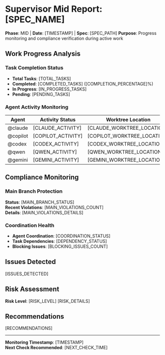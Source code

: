 # Supervisor Mid Report: [SPEC_NAME]

**Phase**: MID | **Date**: [TIMESTAMP] | **Spec**: [SPEC_PATH]
**Purpose**: Progress monitoring and compliance verification during active work

## Work Progress Analysis

### Task Completion Status
- **Total Tasks**: [TOTAL_TASKS]
- **Completed**: [COMPLETED_TASKS] ([COMPLETION_PERCENTAGE]%)
- **In Progress**: [IN_PROGRESS_TASKS]
- **Pending**: [PENDING_TASKS]

### Agent Activity Monitoring
| Agent | Activity Status | Worktree Location | Specialization Compliance |
|-------|----------------|------------------|---------------------------|
| @claude | [CLAUDE_ACTIVITY] | [CLAUDE_WORKTREE_LOCATION] | [CLAUDE_SPECIALIZATION] |
| @copilot | [COPILOT_ACTIVITY] | [COPILOT_WORKTREE_LOCATION] | [COPILOT_SPECIALIZATION] |
| @codex | [CODEX_ACTIVITY] | [CODEX_WORKTREE_LOCATION] | [CODEX_SPECIALIZATION] |
| @qwen | [QWEN_ACTIVITY] | [QWEN_WORKTREE_LOCATION] | [QWEN_SPECIALIZATION] |
| @gemini | [GEMINI_ACTIVITY] | [GEMINI_WORKTREE_LOCATION] | [GEMINI_SPECIALIZATION] |

## Compliance Monitoring

### Main Branch Protection
**Status**: [MAIN_BRANCH_STATUS]  
**Recent Violations**: [MAIN_VIOLATIONS_COUNT]  
**Details**: [MAIN_VIOLATIONS_DETAILS]

### Coordination Health
- **Agent Coordination**: [COORDINATION_STATUS]
- **Task Dependencies**: [DEPENDENCY_STATUS]
- **Blocking Issues**: [BLOCKING_ISSUES_COUNT]

## Issues Detected
[ISSUES_DETECTED]

## Risk Assessment
**Risk Level**: [RISK_LEVEL]
[RISK_DETAILS]

## Recommendations
[RECOMMENDATIONS]

---
**Monitoring Timestamp**: [TIMESTAMP]  
**Next Check Recommended**: [NEXT_CHECK_TIME]